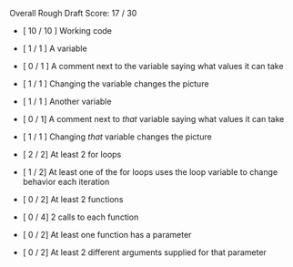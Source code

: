 Overall Rough Draft Score: 17 / 30

* [ 10 / 10 ] Working code

* [ 1 / 1 ] A variable
* [ 0 / 1 ] A comment next to the variable saying what values it can take
* [ 1 / 1 ] Changing the variable changes the picture
* [ 1 / 1 ] Another variable
* [ 0 / 1] A comment next to *that* variable saying what values it can take
* [ 1 / 1 ] Changing *that* variable changes the picture

* [ 2 / 2] At least 2 for loops
* [ 1 / 2] At least one of the for loops uses the loop variable to change behavior each iteration

* [ 0 / 2] At least 2 functions
* [ 0 / 4] 2 calls to each function
* [ 0 / 2] At least one function has a parameter
* [ 0 / 2]  At least 2 different arguments supplied for that parameter